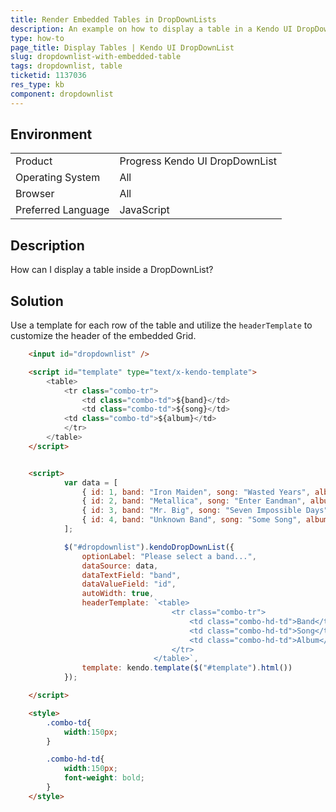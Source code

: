 ```yaml
---
title: Render Embedded Tables in DropDownLists
description: An example on how to display a table in a Kendo UI DropDownList.
type: how-to
page_title: Display Tables | Kendo UI DropDownList
slug: dropdownlist-with-embedded-table
tags: dropdownlist, table
ticketid: 1137036
res_type: kb
component: dropdownlist
---
```


## Environment

<table>
 <tr>
  <td>Product</td>
  <td>Progress Kendo UI DropDownList</td>
 </tr>
 <tr>
  <td>Operating System</td>
  <td>All</td>
 </tr>
 <tr>
  <td>Browser</td>
  <td>All</td>
 </tr>
 <tr>
  <td>Preferred Language</td>
  <td>JavaScript</td>
 </tr>
</table>

## Description

How can I display a table inside a DropDownList?

## Solution

Use a template for each row of the table and utilize the `headerTemplate` to customize the header of the embedded Grid.

```html
	<input id="dropdownlist" />

	<script id="template" type="text/x-kendo-template">
		<table>
			<tr class="combo-tr">
				<td class="combo-td">${band}</td>
				<td class="combo-td">${song}</td>
			<td class="combo-td">${album}</td>
			</tr>
		</table>  
	</script>


	<script>    
			var data = [
				{ id: 1, band: "Iron Maiden", song: "Wasted Years", album: "Ed Hunter" },
				{ id: 2, band: "Metallica", song: "Enter Eandman", album: "Metallica" },
				{ id: 3, band: "Mr. Big", song: "Seven Impossible Days", album: "Japandemonium" },
				{ id: 4, band: "Unknown Band", song: "Some Song", album: "The Album" }
			];

			$("#dropdownlist").kendoDropDownList({
				optionLabel: "Please select a band...",
				dataSource: data,
				dataTextField: "band",
				dataValueField: "id",
				autoWidth: true,
				headerTemplate: `<table>
									<tr class="combo-tr">
										<td class="combo-hd-td">Band</td>
										<td class="combo-hd-td">Song</td>
										<td class="combo-hd-td">Album</td>
									</tr>
								</table>`,
				template: kendo.template($("#template").html())
			});

	</script>

	<style>	 
		.combo-td{
			width:150px;
		}

		.combo-hd-td{
			width:150px;
			font-weight: bold;
		}
	</style>
```
